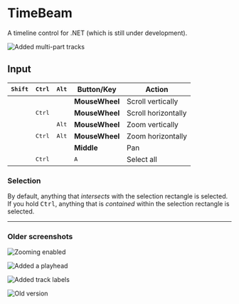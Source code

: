 # TimeBeam

A timeline control for .NET (which is still under development).

![Added multi-part tracks](https://i.imgur.com/sxSXtJp.png)

## Input
 <kbd>Shift</kbd> | <kbd>Ctrl</kbd> | <kbd>Alt</kbd> | Button/Key     | Action
:----------------:|:---------------:|:--------------:|----------------|----------------------
                  |                 |                | **MouseWheel** | Scroll vertically
                  | <kbd>Ctrl</kbd> |                | **MouseWheel** | Scroll horizontally
                  |                 | <kbd>Alt</kbd> | **MouseWheel** | Zoom vertically
                  | <kbd>Ctrl</kbd> | <kbd>Alt</kbd> | **MouseWheel** | Zoom horizontally
                  |                 |                | **Middle**     | Pan
                  | <kbd>Ctrl</kbd> |                | <kbd>A</kbd>   | Select all

### Selection
By default, anything that *intersects* with the selection rectangle is selected.  
If you hold <kbd>Ctrl</kbd>, anything that is *contained* within the selection rectangle is selected.

---

### Older screenshots
![Zooming enabled](https://i.imgur.com/mK9GXug.png)

![Added a playhead](https://i.imgur.com/MvPK02C.png)

![Added track labels](https://i.imgur.com/QKG6M3V.png)

![Old version](https://i.imgur.com/c2c1C38.png)